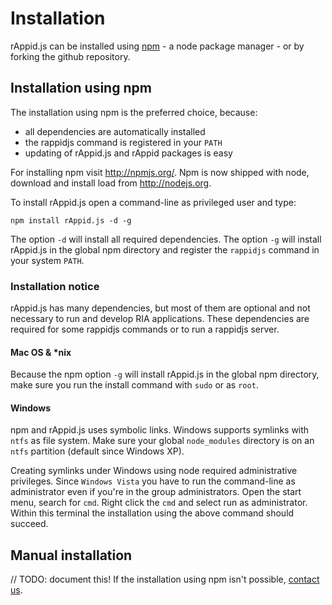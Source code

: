 # Installation

rAppid.js can be installed using [npm](http://npmjs.org/) - a node package manager - or by forking the github repository.

## Installation using npm

The installation using npm is the preferred choice, because:

* all dependencies are automatically installed
* the rappidjs command is registered in your ```PATH```
* updating of rAppid.js and rAppid packages is easy

For installing npm visit http://npmjs.org/. Npm is now shipped with node, download and install load from http://nodejs.org. 

To install rAppid.js open a command-line as privileged user and type: 

```
npm install rAppid.js -d -g
```

The option `-d` will install all required dependencies. The option `-g` will install rAppid.js in the global npm directory and register the `rappidjs` command in your system `PATH`. 

### Installation notice

rAppid.js has many dependencies, but most of them are optional and not necessary to run and develop RIA applications. These dependencies are required for some rappidjs commands or to run a rappidjs server.

#### Mac OS & *nix

Because the npm option `-g` will install rAppid.js in the global npm directory, make sure you run the install command with `sudo` or as `root`.  

#### Windows

npm and rAppid.js uses symbolic links. Windows supports symlinks with `ntfs` as file system. Make sure your global `node_modules` directory is on an `ntfs` partition (default since Windows XP).

Creating symlinks under Windows using node required administrative privileges. Since `Windows Vista` you have to run the command-line as administrator even if you're in the group administrators. Open the start menu, search for `cmd`. Right click the `cmd` and select run as administrator. Within this terminal the installation using the above command should succeed.

## Manual installation

// TODO: document this! 
If the installation using npm isn't possible, [contact us](mailto:support@rappidjs.com). 
